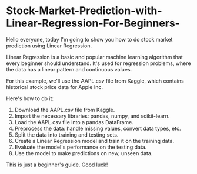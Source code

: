 # Stock-Market-Prediction-with-Linear-Regression-For-Beginners-

Hello everyone, today I'm going to show you how to do stock market prediction using Linear Regression.

Linear Regression is a basic and popular machine learning algorithm that every beginner should understand. It's used for regression problems, where the data has a linear pattern and continuous values.

For this example, we'll use the AAPL.csv file from Kaggle, which contains historical stock price data for Apple Inc.

Here's how to do it:

1. Download the AAPL.csv file from Kaggle.
2. Import the necessary libraries: pandas, numpy, and scikit-learn.
3. Load the AAPL.csv file into a pandas DataFrame.
4. Preprocess the data: handle missing values, convert data types, etc.
5. Split the data into training and testing sets.
6. Create a Linear Regression model and train it on the training data.
7. Evaluate the model's performance on the testing data.
8. Use the model to make predictions on new, unseen data.

This is just a beginner's guide. Good luck!
